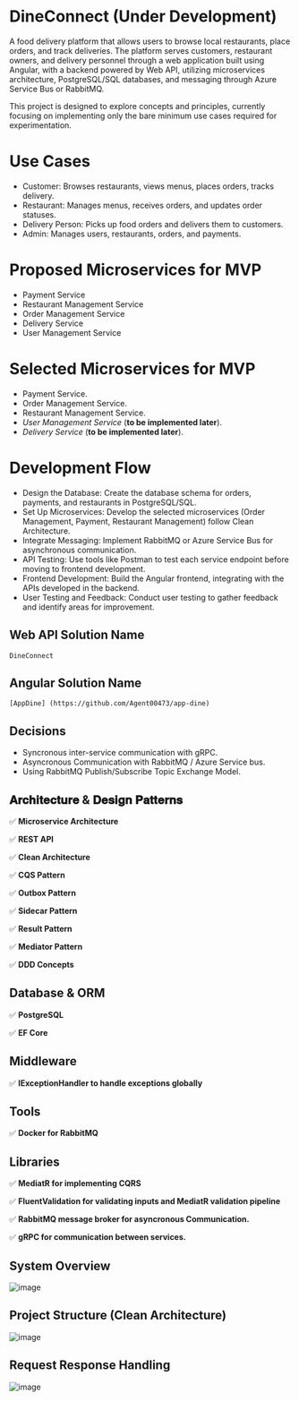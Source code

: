 # DineConnect (Under Development)
A food delivery platform that allows users to browse local restaurants, place orders, and track deliveries. The platform serves customers, restaurant owners, and delivery personnel through a web application built using Angular, with a backend powered by Web API, utilizing microservices architecture, PostgreSQL/SQL databases, and messaging through Azure Service Bus or RabbitMQ.

This project is designed to explore concepts and principles, currently focusing on implementing only the bare minimum use cases required for experimentation.

# Use Cases
  * Customer: Browses restaurants, views menus, places orders, tracks delivery.
  * Restaurant: Manages menus, receives orders, and updates order statuses.
  * Delivery Person: Picks up food orders and delivers them to customers.
  * Admin: Manages users, restaurants, orders, and payments.
# Proposed Microservices for MVP
  * Payment Service
  * Restaurant Management Service
  * Order Management Service
  * Delivery Service
  * User Management Service
# Selected Microservices for MVP
  * Payment Service.
  * Order Management Service.
  * Restaurant Management Service.
  * _User Management Service_ (**to be implemented later**).
  * _Delivery Service_ (**to be implemented later**).
# Development Flow
  * Design the Database: Create the database schema for orders, payments, and restaurants in PostgreSQL/SQL.
  * Set Up Microservices: Develop the selected microservices (Order Management, Payment, Restaurant Management) follow Clean Architecture.
  * Integrate Messaging: Implement RabbitMQ or Azure Service Bus for asynchronous communication.
  * API Testing: Use tools like Postman to test each service endpoint before moving to frontend development.
  * Frontend Development: Build the Angular frontend, integrating with the APIs developed in the backend.
  * User Testing and Feedback: Conduct user testing to gather feedback and identify areas for improvement.

## Web API Solution Name
    DineConnect
## Angular Solution Name
    [AppDine] (https://github.com/Agent00473/app-dine)
## Decisions
   * Syncronous inter-service communication with gRPC.
   * Asyncronous Communication with RabbitMQ / Azure Service bus.
   * Using RabbitMQ Publish/Subscribe Topic Exchange Model.

## 𝐀𝐫𝐜𝐡𝐢𝐭𝐞𝐜𝐭𝐮𝐫𝐞 & 𝐃𝐞𝐬𝐢𝐠𝐧 𝐏𝐚𝐭𝐭𝐞𝐫𝐧𝐬

  ✅ **Microservice Architecture**
  
  ✅ **REST API**
  
  ✅ **Clean Architecture**
  
  ✅ **CQS Pattern**
  
  ✅ **Outbox Pattern**
  
  ✅ **Sidecar Pattern**
  
  ✅ **Result Pattern**
  
  ✅ **Mediator Pattern**
  
  ✅ **DDD Concepts**

## Database & ORM

  ✅ **PostgreSQL**

  ✅ **EF Core**

## Middleware
  
  ✅ **IExceptionHandler to handle exceptions globally**

## Tools

  ✅ **Docker for RabbitMQ**

## Libraries

  ✅ **MediatR for implementing CQRS**

  ✅ **FluentValidation for validating inputs and MediatR validation pipeline**

  ✅ **RabbitMQ message broker for asyncronous Communication.**

  ✅ **gRPC for communication between services.**
  

## System Overview
![image](https://github.com/user-attachments/assets/eb5c59f3-b73b-4348-a60e-c5156f90f927)

## Project Structure (Clean Architecture)
![image](https://github.com/user-attachments/assets/81efc361-100c-406b-9e46-7938f9559482)

## Request Response Handling
![image](https://github.com/user-attachments/assets/7e011266-51bc-4ac0-a105-2131c891c954)





